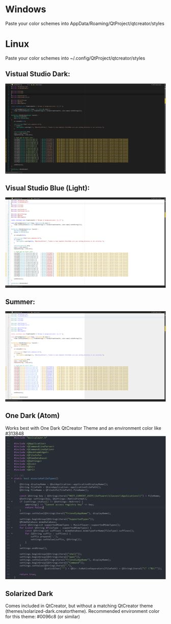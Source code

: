 # Windows
Paste your color schemes into AppData/Roaming/QtProject/qtcreator/styles

# Linux
Paste your color schemes into ~/.config/QtProject/qtcreator/styles

## Vistual Studio Dark:
![VisualStudioDark](screenshots/VisualStudioDark.png)

## Visual Studio Blue (Light):
![VisualStudioBlue](screenshots/VisualStudioBlue(Light).png)

## Summer:
![Summer](screenshots/Summer.png)

## One Dark (Atom)
Works best with One Dark QtCreator Theme and an environment color like #313848
![One Dark](screenshots/OneDark.png)

## Solarized Dark
Comes included in QtCreator, but without a matching QtCreator theme (themes/solarized-dark.creatortheme).
Recommended environment color for this theme: #0096c8 (or similar)
